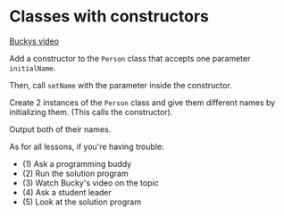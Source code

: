 # Classes with constructors

[Buckys video](https://www.youtube.com/watch?v=_b7odUc7lg0)

Add a constructor to the `Person` class that accepts one parameter `initialName`.

Then, call `setName` with the parameter inside the constructor.

Create 2 instances of the `Person` class and give them different names by initializing them. (This calls the constructor).

Output both of their names.

As for all lessons, if you're having trouble:
- (1) Ask a programming buddy
- (2) Run the solution program
- (3) Watch Bucky's video on the topic
- (4) Ask a student leader
- (5) Look at the solution program
